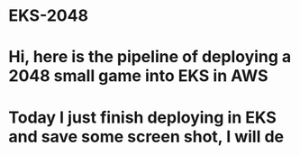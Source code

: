 # EKS-2048
# Hi, here is the pipeline of deploying a 2048 small game into EKS in AWS

# Today I just finish deploying in EKS and save some screen shot, I will de